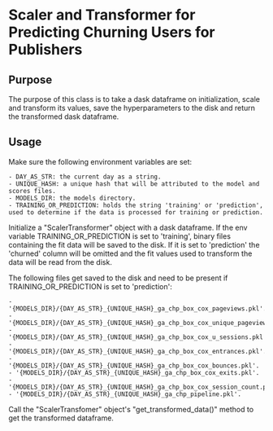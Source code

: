 # Scaler and Transformer for Predicting Churning Users for Publishers

## Purpose

The purpose of this class is to take a dask dataframe on initialization, scale and transform its values, save the hyperparameters to the disk and return the transformed dask dataframe.

## Usage

Make sure the following environment variables are set:

    - DAY_AS_STR: the current day as a string.
    - UNIQUE_HASH: a unique hash that will be attributed to the model and scores files.
    - MODELS_DIR: the models directory.
    - TRAINING_OR_PREDICTION: holds the string 'training' or 'prediction', used to determine if the data is processed for training or prediction.

Initialize a "ScalerTransformer" object with a dask dataframe. If the env variable TRAINING_OR_PREDICTION is set to 'training', binary files containing the fit data will be saved to the disk. If it is set to 'prediction' the 'churned' column will be omitted and the fit values used to transform the data will be read from the disk.

The following files get saved to the disk and need to be present if TRAINING_OR_PREDICTION is set to 'prediction':

    - '{MODELS_DIR}/{DAY_AS_STR}_{UNIQUE_HASH}_ga_chp_box_cox_pageviews.pkl'.
    - '{MODELS_DIR}/{DAY_AS_STR}_{UNIQUE_HASH}_ga_chp_box_cox_unique_pageviews.pkl'.
    - '{MODELS_DIR}/{DAY_AS_STR}_{UNIQUE_HASH}_ga_chp_box_cox_u_sessions.pkl'.
    - '{MODELS_DIR}/{DAY_AS_STR}_{UNIQUE_HASH}_ga_chp_box_cox_entrances.pkl'.
    - '{MODELS_DIR}/{DAY_AS_STR}_{UNIQUE_HASH}_ga_chp_box_cox_bounces.pkl'.
    - '{MODELS_DIR}/{DAY_AS_STR}_{UNIQUE_HASH}_ga_chp_box_cox_exits.pkl'.
    - '{MODELS_DIR}/{DAY_AS_STR}_{UNIQUE_HASH}_ga_chp_box_cox_session_count.pkl'.
    - '{MODELS_DIR}/{DAY_AS_STR}_{UNIQUE_HASH}_ga_chp_pipeline.pkl'.

Call the "ScalerTransfomer" object's "get_transformed_data()" method to get the transformed dataframe.
